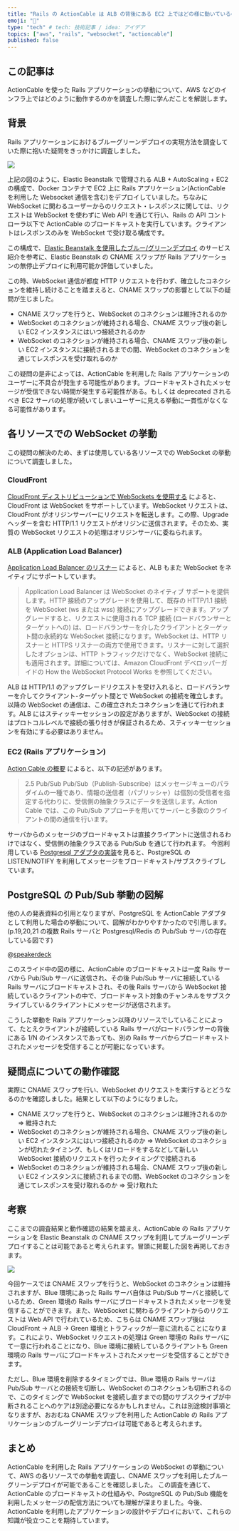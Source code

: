 ```yaml
---
title: "Rails の ActionCable は ALB の背後にある EC2 上ではどの様に動いているのか"
emoji: "🤖"
type: "tech" # tech: 技術記事 / idea: アイデア
topics: ["aws", "rails", "websocket", "actioncable"]
published: false
---
```


## この記事は

ActionCable を使った Rails アプリケーションの挙動について、AWS などのインフラ上ではどのように動作するのかを調査した際に学んだことを解説します。

## 背景

Rails アプリケーションにおけるブルーグリーンデプロイの実現方法を調査していた際に抱いた疑問をきっかけに調査しました。

![](/images/actioncable-app-working-in-the-aws.png)

上記の図のように、Elastic Beanstalk で管理される ALB + AutoScaling + EC2 の構成で、Docker コンテナで EC2 上に Rails アプリケーション(ActionCable を利用した Websocket 通信を含む)をデプロイしていました。ちなみに WebSocket に関わるユーザーからのリクエスト・レスポンスに関しては、リクエストは WebSocket を使わずに Web API を通じて行い、Rails の API コントローラ以下で ActionCable のブロードキャストを実行しています。クライアントはレスポンスのみを WebSocket で受け取る構成です。

この構成で、[Elastic Beanstalk を使用したブルー/グリーンデプロイ](https://docs.aws.amazon.com/ja_jp/elasticbeanstalk/latest/dg/using-features.CNAMESwap.html) のサービス紹介を参考に、Elastic Beanstalk の CNAME スワップが Rails アプリケーションの無停止デプロイに利用可能か評価していました。

この時、WebSocket 通信が都度 HTTP リクエストを行わず、確立したコネクションを維持し続けることを踏まえると、CNAME スワップの影響として以下の疑問が生じました。

- CNAME スワップを行うと、WebSocket のコネクションは維持されるのか
- WebSocket のコネクションが維持される場合、CNAME スワップ後の新しい EC2 インスタンスにはいつ接続されるのか
- WebSocket のコネクションが維持される場合、CNAME スワップ後の新しい EC2 インスタンスに接続されるまでの間、WebSocket のコネクションを通じてレスポンスを受け取れるのか

この疑問の是非によっては、ActionCable を利用した Rails アプリケーションのユーザーに不具合が発生する可能性があります。ブロードキャストされたメッセージが受信できない時間が発生する可能性がある。もしくは deprecated されるべき EC2 サーバの処理が続いてしまいユーザーに見える挙動に一貫性がなくなる可能性があります。

## 各リソースでの WebSocket の挙動

この疑問の解決のため、まずは使用している各リソースでの WebSocket の挙動について調査しました。

### CloudFront

[CloudFront ディストリビューションで WebSockets を使用する](https://docs.aws.amazon.com/ja_jp/AmazonCloudFront/latest/DeveloperGuide/distribution-working-with.websockets.html) によると、CloudFront は WebSocket をサポートしています。WebSocket リクエストは、CloudFront がオリジンサーバーにリクエストを転送します。この際、Upgrade ヘッダーを含む HTTP/1.1 リクエストがオリジンに送信されます。そのため、実質の WebSocket リクエストの処理はオリジンサーバに委ねられます。

### ALB (Application Load Balancer)

[Application Load Balancer のリスナー](https://docs.aws.amazon.com/ja_jp/elasticloadbalancing/latest/application/load-balancer-listeners.html) によると、ALB もまた WebSocket をネイティブにサポートしています。

> Application Load Balancer は WebSocket のネイティブ サポートを提供します。HTTP 接続のアップグレードを使用して、既存の HTTP/1.1 接続を WebSocket (ws または wss) 接続にアップグレードできます。アップグレードすると、リクエストに使用される TCP 接続 (ロードバランサーとターゲットへの) は、ロードバランサーを介したクライアントとターゲット間の永続的な WebSocket 接続になります。WebSocket は、HTTP リスナーと HTTPS リスナーの両方で使用できます。リスナーに対して選択したオプションは、HTTP トラフィックだけでなく、WebSocket 接続にも適用されます。詳細については、Amazon CloudFront デベロッパーガイドの How the WebSocket Protocol Works を参照してください。

ALB は HTTP/1.1 のアップグレードリクエストを受け入れると、ロードバランサーを介してクライアント-ターゲット間とで WebSocket の接続を確立します。以降の WebSocket の通信は、この確立されたコネクションを通じて行われます。ALB にはスティッキーセッションの設定がありますが、WebSocket の接続はプロトコルレベルで接続の張り付きが保証されるため、スティッキーセッションを有効にする必要はありません。

### EC2 (Rails アプリケーション)

[Action Cable の概要](https://railsguides.jp/action_cable_overview.html) によると、以下の記述があります。

> 2.5 Pub/Sub
> Pub/Sub（Publish-Subscribe）はメッセージキューのパラダイムの一種であり、情報の送信者（パブリッシャ）は個別の受信者を指定する代わりに、受信側の抽象クラスにデータを送信します。Action Cable では、この Pub/Sub アプローチを用いてサーバーと多数のクライアントの間の通信を行います。

サーバからのメッセージのブロードキャストは直接クライアントに送信されるわけではなく、受信側の抽象クラスである Pub/Sub を通じて行われます。
今回利用している [Postgresql アダプタの実装](https://github.com/rails/rails/blob/main/actioncable/lib/action_cable/subscription_adapter/postgresql.rb)を見ると、PostgreSQL の LISTEN/NOTIFY を利用してメッセージをブロードキャスト/サブスクライブしています。

## PostgreSQL の Pub/Sub 挙動の図解

他の人の発表資料の引用となりますが、PostgreSQL を ActionCable アダプタとして利用した場合の挙動について、図解がわかりやすかったので引用します。(p.19,20,21 の複数 Rails サーバと Postgresql/Redis の Pub/Sub サーバの存在している図です)

@[speakerdeck](2e3be1ceacfe4c2db3e24aec01b7c247)

このスライド中の図の様に、ActionCable のブロードキャストは一度 Rails サーバから Pub/Sub サーバに送信され、その後 Pub/Sub サーバに接続している Rails サーバにブロードキャストされ、その後 Rails サーバから WebSocket 接続しているクライアントの中で、ブロードキャスト対象のチャンネルをサブスクライブしているクライアントにメッセージが送信されます。

こうした挙動を Rails アプリケーション以降のリソースでしていることによって、たとえクライアントが接続している Rails サーバがロードバランサーの背後にある 1/N のインスタンスであっても、別の Rails サーバからブロードキャストされたメッセージを受信することが可能になっています。

## 疑問点についての動作確認

実際に CNAME スワップを行い、WebSocket のリクエストを実行するとどうなるのかを確認しました。結果として以下のようになりました。

- CNAME スワップを行うと、WebSocket のコネクションは維持されるのか => 維持された
- WebSocket のコネクションが維持される場合、CNAME スワップ後の新しい EC2 インスタンスにはいつ接続されるのか => WebSocket のコネクションが切れたタイミング、もしくはリロードをするなどして新しい WebSocket 接続のリクエストを行ったタイミングで接続される
- WebSocket のコネクションが維持される場合、CNAME スワップ後の新しい EC2 インスタンスに接続されるまでの間、WebSocket のコネクションを通じてレスポンスを受け取れるのか => 受け取れた

## 考察

ここまでの調査結果と動作確認の結果を踏まえ、ActionCable の Rails アプリケーションを Elastic Beanstalk の CNAME スワップを利用してブルーグリーンデプロイすることは可能であると考えられます。冒頭に掲載した図を再掲しておきます。

![](/images/actioncable-app-working-in-the-aws.png)

今回ケースでは CNAME スワップを行うと、WebSocket のコネクションは維持されますが、Blue 環境にあった Rails サーバ自体は Pub/Sub サーバと接続しているため、Green 環境の Rails サーバにブロードキャストされたメッセージを受信することができます。また、WebSocket に関わるクライアントからのリクエストは Web API で行われているため、こちらは CNAME スワップ後は CloudFront -> ALB -> Green 環境とトラフィックが一意に流れることになります。これにより、WebSocket リクエストの処理は Green 環境の Rails サーバにて一意に行われることになり、Blue 環境に接続しているクライアントも Green 環境の Rails サーバにブロードキャストされたメッセージを受信することができます。

ただし、Blue 環境を削除するタイミングでは、Blue 環境の Rails サーバは Pub/Sub サーバとの接続を切断し、WebSocket のコネクションも切断されるので、このタイミングで WebSocket を接続し直すまでの間のサブスクライブが中断されることへのケアは別途必要になるかもしれません。これは別途検討事項となりますが、おおむね CNAME スワップを利用した ActionCable の Rails アプリケーションのブルーグリーンデプロイは可能であると考えられます。

## まとめ

ActionCable を利用した Rails アプリケーションの WebSocket の挙動について、AWS の各リソースでの挙動を調査し、CNAME スワップを利用したブルーグリーンデプロイが可能であることを確認しました。
この調査を通じて、ActionCable のブロードキャストの仕組みや、PostgreSQL の Pub/Sub 機能を利用したメッセージの配信方法についても理解が深まりました。今後、ActionCable を利用したアプリケーションの設計やデプロイにおいて、これらの知識が役立つことを期待しています。
